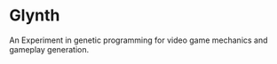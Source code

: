 # Glynth

 An Experiment in genetic programming for video game mechanics and gameplay generation.
 
 